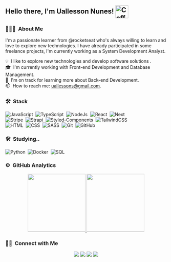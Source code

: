 ## Hello there, I'm Uallesson Nunes! <img alt="Coffe" height="40" width="40" src="https://media.giphy.com/media/L4ZI0w4waQ2vSkMgU9/giphy.gif" align="center"/>

### 👨🏻‍💻 &nbsp;About Me

I'm a passionate learner from @rocketseat who's always willing to learn and love to explore new technologies. I have already participated in some freelance projects, I'm currently working as a System Development Analyst.

💡 &nbsp;I like to explore new technologies and develop software solutions .\
🎓 &nbsp;I'm currently working with Front-end Development and Database Management.\
🌱 &nbsp;I'm on track for learning more about Back-end Development.\
📫 &nbsp;How to reach me: uallessons@gmail.com.



### 🛠 &nbsp;Stack

![JavaScript](https://img.shields.io/badge/-JavaScript-05122A?style=flat&logo=javascript)&nbsp;
![TypeScript](https://img.shields.io/badge/-TypeScript-05122A?style=flat&logo=typescript)&nbsp;
![NodeJs](https://img.shields.io/badge/-Nodejs-BDC3C7?style=flat&logo=Node.js)&nbsp;
![React](https://img.shields.io/badge/-React-05122A?style=flat&logo=react)&nbsp;
![Next](https://img.shields.io/badge/-Next-000000?style=plastic&logo=next.js)&nbsp;\
![Stripe](https://img.shields.io/badge/-Stripe-1A2477?style=flat&logo=stripe)&nbsp;
![Strapi](https://img.shields.io/badge/-Strapi-008CDD?style=flat&logo=strapi)&nbsp;
![Styled-Components](https://img.shields.io/badge/-Styled-8E1C04?style=flat&logo=styled-components)&nbsp;
![TailwindCSS](https://img.shields.io/badge/-TailwindCSS-purple?style=plastic&logo=tailwindcss)\
![HTML](https://img.shields.io/badge/-HTML-05122A?style=flat&logo=HTML5)&nbsp;
![CSS](https://img.shields.io/badge/-CSS-05122A?style=flat&logo=CSS3&logoColor=1572B6)&nbsp;
![SASS](https://img.shields.io/badge/-SASS-DE00A5?style=flat&logo=SASS&logoColor=1572B6)&nbsp;
![Git](https://img.shields.io/badge/-Git-05122A?style=flat&logo=git)&nbsp;
![GitHub](https://img.shields.io/badge/-GitHub-05122A?style=flat&logo=github)&nbsp;

### 🛠 &nbsp;Studying..

![Python](https://img.shields.io/badge/-Python-F3C13A?style=flat&logo=python)&nbsp;
![Docker](https://img.shields.io/badge/-Docker-blue?style=plastic&logo=docker)&nbsp;
![SQL](https://img.shields.io/badge/-SQL-CC2927?style=plastic&logo=microsoftsqlserver)&nbsp;

### ⚙️ &nbsp;GitHub Analytics

<p align="center">
<a href="https://github.com/Uallessonivo">
  <img height="180em" src="https://github-readme-stats-eight-theta.vercel.app/api?username=Uallessonivo&show_icons=true&theme=algolia&include_all_commits=true&count_private=true"/>
  <img height="180em" src="https://github-readme-stats-eight-theta.vercel.app/api/top-langs/?username=Uallessonivo&layout=compact&langs_count=8&theme=algolia"/>
</a>
</p>

### 🤝🏻 &nbsp;Connect with Me

<p align="center">
<a href="https://uallesson.vercel.app"><img src="https://img.shields.io/badge/-Portfolio-3423A6?style=flat&logo=Google-Chrome&logoColor=white"/></a>
<a href="https://www.linkedin.com/in/uallesson-nunes-ivo/"><img src="https://img.shields.io/badge/-Uallesson%20Nunes%20Ivo-0077B5?style=flat&logo=Linkedin&logoColor=white"/></a>
<a href="mailto: uallessons@gmail.com"><img src="https://img.shields.io/badge/-uallessons@gmail-D14836?style=flat&logo=Gmail&logoColor=white"/></a>
<a href="https://instagram.com/uallesson_ivo"><img src="https://img.shields.io/badge/-@uallesson_ivo-E4405F?style=flat&logo=Instagram&logoColor=white"/></a>
</p>
